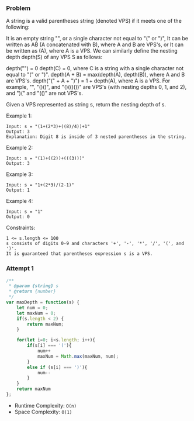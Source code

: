 ### Problem

A string is a valid parentheses string (denoted VPS) if it meets one of the following:

It is an empty string "", or a single character not equal to "(" or ")",
It can be written as AB (A concatenated with B), where A and B are VPS's, or
It can be written as (A), where A is a VPS.
We can similarly define the nesting depth depth(S) of any VPS S as follows:

depth("") = 0
depth(C) = 0, where C is a string with a single character not equal to "(" or ")".
depth(A + B) = max(depth(A), depth(B)), where A and B are VPS's.
depth("(" + A + ")") = 1 + depth(A), where A is a VPS.
For example, "", "()()", and "()(()())" are VPS's (with nesting depths 0, 1, and 2), and ")(" and "(()" are not VPS's.

Given a VPS represented as string s, return the nesting depth of s.

 

Example 1:
```
Input: s = "(1+(2*3)+((8)/4))+1"
Output: 3
Explanation: Digit 8 is inside of 3 nested parentheses in the string.
```
Example 2:
```
Input: s = "(1)+((2))+(((3)))"
Output: 3
```
Example 3:
```
Input: s = "1+(2*3)/(2-1)"
Output: 1
```
Example 4:
```
Input: s = "1"
Output: 0
```

Constraints:
```
1 <= s.length <= 100
s consists of digits 0-9 and characters '+', '-', '*', '/', '(', and ')'.
It is guaranteed that parentheses expression s is a VPS.
```

### Attempt 1

```javascript
/**
 * @param {string} s
 * @return {number}
 */
var maxDepth = function(s) {
    let num = 0;
    let maxNum = 0;
    if(s.length < 2) {
        return maxNum;
    }

    for(let i=0; i<s.length; i++){
        if(s[i] === '('){
            num++
            maxNum = Math.max(maxNum, num);
        }
        else if (s[i] === ')'){
            num--
        }
    }
    return maxNum
};
```
- Runtime Complexity: `O(n)`
- Space Complexity: `O(1)`